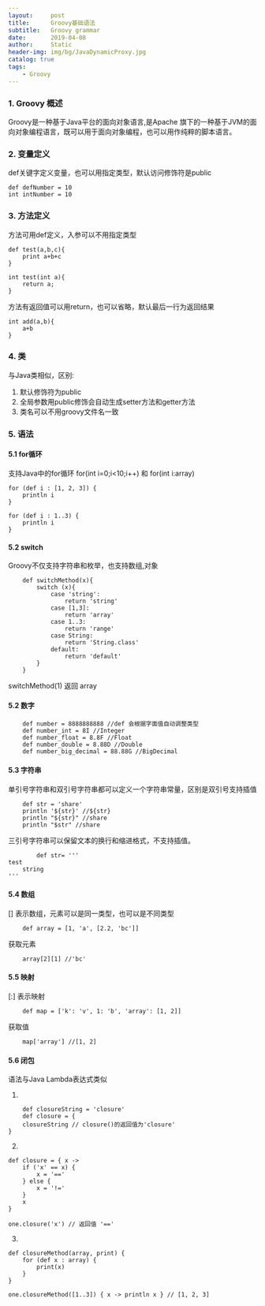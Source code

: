```yaml
---
layout:     post
title:      Groovy基础语法
subtitle:   Groovy grammar
date:       2019-04-08
author:     Static
header-img: img/bg/JavaDynamicProxy.jpg
catalog: true
tags:
    - Groovy 
---
```


### 1. Groovy 概述

Groovy是一种基于Java平台的面向对象语言,是Apache 旗下的一种基于JVM的面向对象编程语言，既可以用于面向对象编程，也可以用作纯粹的脚本语言。

### 2. 变量定义

def关键字定义变量，也可以用指定类型，默认访问修饰符是public


```
def defNumber = 10
int intNumber = 10
```

### 3. 方法定义

方法可用def定义，入参可以不用指定类型

```
def test(a,b,c){
    print a+b+c
}

int test(int a){
    return a;
}
```

方法有返回值可以用return，也可以省略，默认最后一行为返回结果

```
int add(a,b){
    a+b
}
```

### 4. 类

与Java类相似，区别:
1. 默认修饰符为public
2. 全局参数用public修饰会自动生成setter方法和getter方法
3. 类名可以不用groovy文件名一致
 

### 5. 语法

#### 5.1 for循环

支持Java中的for循环 for(int i=0;i<10;i++) 和 for(int i:array)

```
for (def i : [1, 2, 3]) {
    println i
}

for (def i : 1..3) {
    println i
}
```

#### 5.2 switch

Groovy不仅支持字符串和枚举，也支持数组,对象

```
    def switchMethod(x){
        switch (x){
            case 'string':
                return 'string'
            case [1,3]:
                return 'array'
            case 1..3:
                return 'range'
            case String:
                return 'String.class'
            default:
                return 'default'
        }
    }
```
switchMethod(1) 返回 array

#### 5.2 数字

```
    def number = 8888888888 //def 会根据字面值自动调整类型
    def number_int = 8I //Integer
    def number_float = 8.8F //Float
    def number_double = 8.88D //Double
    def number_big_decimal = 88.88G //BigDecimal
```

#### 5.3 字符串
单引号字符串和双引号字符串都可以定义一个字符串常量，区别是双引号支持插值

```
    def str = 'share'
    println '${str}' //${str}
    println "${str}" //share
    println "$str" //share
```

三引号字符串可以保留文本的换行和缩进格式，不支持插值。

```
        def str= '''
test
    string
'''
```
#### 5.4 数组

[] 表示数组，元素可以是同一类型，也可以是不同类型

```
    def array = [1, 'a', [2.2, 'bc']]
```

获取元素


```
    array[2][1] //'bc'
```

#### 5.5 映射

[:] 表示映射


```
    def map = ['k': 'v', 1: 'b', 'array': [1, 2]]
```

获取值


```
    map['array'] //[1, 2]
```

#### 5.6 闭包

语法与Java Lambda表达式类似

1. 

```
    def closureString = 'closure'
    def closure = {
    closureString // closure()的返回值为'closure'
}

```

2. 

```
def closure = { x ->
    if ('x' == x) {
        x = '=='
    } else {
        x = '!='
    }
    x
}

one.closure('x') // 返回值 '=='
```

3. 

```
def closureMethod(array, print) {
    for (def x : array) {
        print(x)
    }
}

one.closureMethod([1..3]) { x -> println x } // [1, 2, 3]
```
